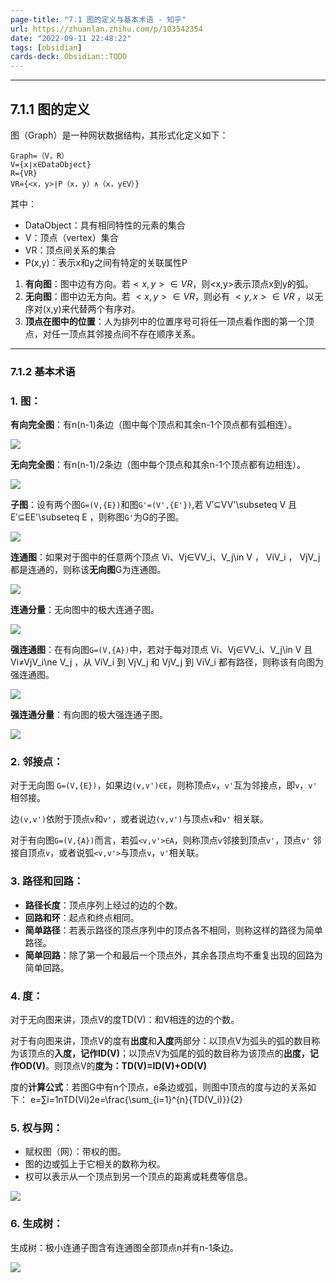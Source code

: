 ```yaml
---
page-title: "7.1 图的定义与基本术语 - 知乎"
url: https://zhuanlan.zhihu.com/p/103542354
date: "2022-09-11 22:48:22"
tags: [obsidian] 
cards-deck: Obsidian::TODO
---
```




---

## **7.1.1 图的定义**

图（Graph）是一种网状数据结构，其形式化定义如下：

```
Graph=（V，R）
V={x∣x∈DataObject}
R={VR}
VR={<x，y>∣P（x，y）∧（x，y∈V）}
```

其中：

-   DataObject：具有相同特性的元素的集合
-   V：顶点（vertex）集合
-   VR：顶点间关系的集合
-   P(x,y)：表示x和y之间有特定的关联属性P

1.  **有向图**：图中边有方向。若$<x,y>\in VR$，则<x,y>表示顶点x到y的弧。
2.  **无向图**：图中边无方向。若 $<x,y>\in VR$，则必有 $<y,x>\in VR$ ，以无序对(x,y)来代替两个有序对。
3.  **顶点在图中的位置**：人为排列中的位置序号可将任一顶点看作图的第一个顶点，对任一顶点其邻接点间不存在顺序关系。

---

### **7.1.2 基本术语**

### **1\. 图：**

**有向完全图**：有n(n-1)条边（图中每个顶点和其余n-1个顶点都有弧相连）。

![](https://pic4.zhimg.com/v2-4bb5b4c66f74221a3ac03a89e95982ff_b.jpg)

**无向完全图**：有n(n-1)/2条边（图中每个顶点和其余n-1个顶点都有边相连）。

![](https://pic4.zhimg.com/v2-85e68c8ea9dd5b1458bea56d7e2911cf_b.jpg)

**子图**：设有两个图`G=(V,{E})`和图`G'=(V',{E'})`,若 V′⊆VV'\\subseteq V 且 E′⊆EE'\\subseteq E ，则称图`G'`为G的子图。

![](https://pic4.zhimg.com/v2-d102d58b6208f900467262b085c22fef_b.jpg)

**连通图**：如果对于图中的任意两个顶点 Vi、Vj∈VV\_i、V\_j\\in V ， ViV\_i ， VjV\_j 都是连通的，则称该**无向图**G为连通图。

![](https://pic3.zhimg.com/v2-2877dd5425e34ad6f6dd83ce652bb8ca_b.jpg)

**连通分量**：无向图中的极大连通子图。

![](https://pic4.zhimg.com/v2-d3fb32a9e5d50de7e016cb6e3203c167_b.jpg)

**强连通图**：在有向图`G=(V,{A})`中，若对于每对顶点 Vi、Vj∈VV\_i、V\_j\\in V 且 Vi≠VjV\_i\\ne V\_j ，从 ViV\_i 到 VjV\_j 和 VjV\_j 到 ViV\_i 都有路径，则称该有向图为强连通图。

![](https://pic4.zhimg.com/v2-3ed86a82ce35e2531cfc375e9a471f97_b.jpg)

**强连通分量**：有向图的极大强连通子图。

![](https://pic4.zhimg.com/v2-076e98fde742fbcf4614b85b0a612baf_b.jpg)

### **2\. 邻接点：**

对于无向图 `G=(V,{E})`，如果边`(v,v')∈E`，则称顶点`v`，`v'`互为邻接点，即`v`，`v'` 相邻接。

边`(v,v')`依附于顶点`v`和`v'`，或者说边`(v,v')`与顶点`v`和`v'` 相关联。

对于有向图`G=(V,{A})`而言，若弧`<v,v'>∈A`，则称顶点`v`邻接到顶点`v'`，顶点`v'` 邻接自顶点`v`，或者说弧`<v,v'>`与顶点`v`，`v'`相关联。

### **3\. 路径和回路：**

-   **路径长度**：顶点序列上经过的边的个数。
-   **回路和环**：起点和终点相同。
-   **简单路径**：若表示路径的顶点序列中的顶点各不相同，则称这样的路径为简单路径。
-   **简单回路**：除了第一个和最后一个顶点外，其余各顶点均不重复出现的回路为简单回路。

### **4\. 度：**

对于无向图来讲，顶点V的度TD(V)：和V相连的边的个数。

对于有向图来讲，顶点V的度有**出度**和**入度**两部分：以顶点V为弧头的弧的数目称为该顶点的**入度，记作ID(V)**；以顶点V为弧尾的弧的数目称为该顶点的**出度，记作OD(V)**。则顶点V的**度为：TD(V)=ID(V)+OD(V)**

度的**计算公式**：若图G中有n个顶点，e条边或弧，则图中顶点的度与边的关系如下： e\=∑i\=1nTD(Vi)2e=\\frac{\\sum\_{i=1}^{n}{TD(V\_i)}}{2}

### **5\. 权与网：**

-   赋权图（网）：带权的图。
-   图的边或弧上于它相关的数称为权。
-   权可以表示从一个顶点到另一个顶点的距离或耗费等信息。

![](https://pic4.zhimg.com/v2-019be920a66e7d275db64575e3404d63_b.jpg)

### **6\. 生成树：**

生成树：极小连通子图含有连通图全部顶点n并有n-1条边。

![](https://pic1.zhimg.com/v2-30757ab9778e0565f5c828a36cd48c88_b.jpg)

